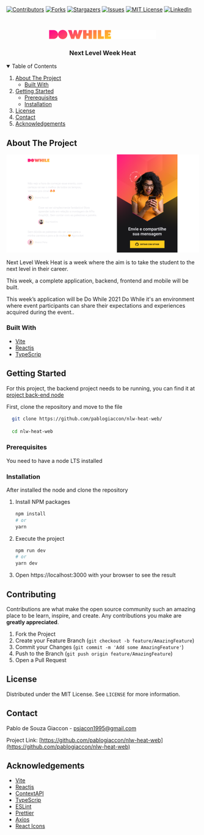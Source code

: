 [![Contributors][contributors-shield]][contributors-url]
[![Forks][forks-shield]][forks-url]
[![Stargazers][stars-shield]][stars-url]
[![Issues][issues-shield]][issues-url]
[![MIT License][license-shield]][license-url]
[![LinkedIn][linkedin-shield]][linkedin-url]

<!-- PROJECT LOGO -->
<br />
<p align="center">
  <a href="https://github.com/pablogiaccon/nlw-heat-web">
    <img src="github/images/logo.svg" alt="Logo" width="280" height="24">
  </a>

  <h3 align="center">Next Level Week Heat</h3>
</p>

<!-- TABLE OF CONTENTS -->
<details open="open">
  <summary>Table of Contents</summary>
  <ol>
    <li>
      <a href="#about-the-project">About The Project</a>
      <ul>
        <li><a href="#built-with">Built With</a></li>
      </ul>
    </li>
    <li>
      <a href="#getting-started">Getting Started</a>
      <ul>
        <li><a href="#prerequisites">Prerequisites</a></li>
        <li><a href="#installation">Installation</a></li>
      </ul>
    </li>
    <li><a href="#license">License</a></li>
    <li><a href="#contact">Contact</a></li>
    <li><a href="#acknowledgements">Acknowledgements</a></li>
  </ol>
</details>

<!-- ABOUT THE PROJECT -->

## About The Project

![DoWhile 2021][product-screenshot]

<div>
  <p>
    Next Level Week Heat is a week where the aim is to take the student to the next level in their career.
  </p>
  <p>
    This week, a complete application, backend, frontend and mobile will be built.
  </p>
  <p>
    This week’s application will be Do While 2021
    Do While it's an environment where event participants can share their expectations and experiences acquired during the event..
  </p>
</div>

### Built With
- [Vite](https://vitejs.dev/)
- [Reactjs](https://pt-br.reactjs.org/)
- [TypeScrip](https://www.typescriptlang.org/)

<!-- GETTING STARTED -->

## Getting Started

For this project, the backend project needs to be running, you can find it at <a href="https://github.com/pablogiaccon/nlw-heat-node" target="_blank" rel="noopener noreferrer">project back-end node</a> 

First, clone the repository and move to the file

```sh
  git clone https://github.com/pablogiaccon/nlw-heat-web/

  cd nlw-heat-web
```

### Prerequisites

You need to have a node LTS installed

### Installation

After installed the node and clone the repository

1. Install NPM packages
   ```sh
   npm install
   # or
   yarn
   ```
2. Execute the project
   ```sh
   npm run dev
   # or
   yarn dev
   ```
3. Open https://localhost:3000 with your browser to see the result

<!-- CONTRIBUTING -->

## Contributing

Contributions are what make the open source community such an amazing place to be learn, inspire, and create. Any contributions you make are **greatly appreciated**.

1. Fork the Project
2. Create your Feature Branch (`git checkout -b feature/AmazingFeature`)
3. Commit your Changes (`git commit -m 'Add some AmazingFeature'`)
4. Push to the Branch (`git push origin feature/AmazingFeature`)
5. Open a Pull Request

<!-- LICENSE -->

## License

Distributed under the MIT License. See `LICENSE` for more information.

<!-- CONTACT -->

## Contact

Pablo de Souza Giaccon - psjacon1995@gmail.com

Project Link: [https://github.com/pablogiaccon/nlw-heat-web](https://github.com/pablogiaccon/nlw-heat-web)

<!-- ACKNOWLEDGEMENTS -->

## Acknowledgements

- [Vite](https://vitejs.dev/)
- [Reactjs](https://pt-br.reactjs.org/)
- [ContextAPI](https://pt-br.reactjs.org/docs/context.html)
- [TypeScrip](https://www.typescriptlang.org/)
- [ESLint](https://eslint.org/)
- [Prettier](https://prettier.io/)
- [Axios](https://axios-http.com/docs/intro)
- [React Icons](https://react-icons.github.io/react-icons/)

<!-- MARKDOWN LINKS & IMAGES -->
<!-- https://www.markdownguide.org/basic-syntax/#reference-style-links -->

[contributors-shield]: https://img.shields.io/github/contributors/pablogiaccon/nlw-heat-web.svg?style=for-the-badge
[contributors-url]: https://github.com/pablogiaccon/nlw-heat-web/graphs/contributors
[forks-shield]: https://img.shields.io/github/forks/pablogiaccon/nlw-heat-web.svg?style=for-the-badge
[forks-url]: https://github.com/pablogiaccon/nlw-heat-web/network/members
[stars-shield]: https://img.shields.io/github/stars/pablogiaccon/nlw-heat-web.svg?style=for-the-badge
[stars-url]: https://github.com/pablogiaccon/nlw-heat-web/stargazers
[issues-shield]: https://img.shields.io/github/issues/pablogiaccon/nlw-heat-web.svg?style=for-the-badge
[issues-url]: https://github.com/pablogiaccon/nlw-heat-web/issues
[license-shield]: https://img.shields.io/github/license/pablogiaccon/nlw-heat-web.svg?style=for-the-badge
[license-url]: https://github.com/pablogiaccon/nlw-heat-web/blob/master/LICENSE.txt
[linkedin-shield]: https://img.shields.io/badge/-LinkedIn-black.svg?style=for-the-badge&logo=linkedin&colorB=555
[linkedin-url]: https://linkedin.com/in/pablogiaccon
[product-screenshot]: github/images/screenshot.png
